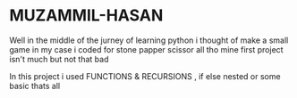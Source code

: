 # MUZAMMIL-HASAN
Well in the middle of the jurney of learning python i thought of make a small game in my case i coded for stone papper scissor all tho mine first project isn't much but not that bad 

In this project i used FUNCTIONS & RECURSIONS , if else nested or some basic thats all
